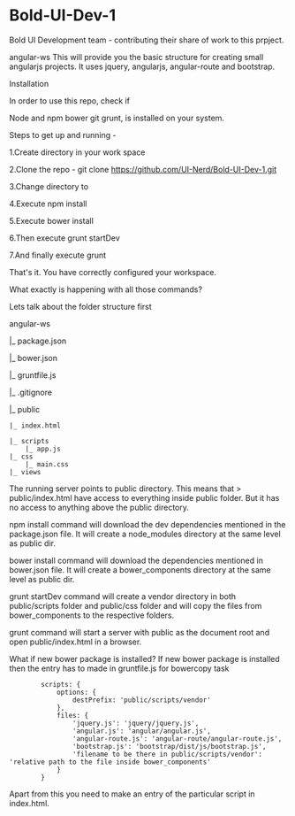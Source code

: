 # Bold-UI-Dev-1
Bold UI Development team - contributing their share of work to this prpject.

angular-ws
This will provide you the basic structure for creating small angularjs projects. It uses jquery, angularjs, angular-route and bootstrap.

Installation

In order to use this repo, check if

Node and npm
bower
git
grunt, is installed on your system. 

Steps to get up and running -

1.Create directory in your work space <project dir>

2.Clone the repo - git clone https://github.com/UI-Nerd/Bold-UI-Dev-1.git

3.Change directory to <project dir>

4.Execute npm install

5.Execute bower install

6.Then execute grunt startDev

7.And finally execute grunt

That's it. You have correctly configured your workspace.

What exactly is happening with all those commands?

Lets talk about the folder structure first

angular-ws

|_ package.json

|_ bower.json

|_ gruntfile.js

|_ .gitignore

|_ public

    |_ index.html
    
    |_ scripts
        |_ app.js
    |_ css
        |_ main.css
    |_ views
    
The running server points to public directory. This means that > public/index.html have access to everything inside public folder. But it has no access to anything above the public directory.

npm install command will download the dev dependencies mentioned in the package.json file. It will create a node_modules directory at the same level as public dir.

bower install command will download the dependencies mentioned in bower.json file. It will create a bower_components directory at the same level as public dir.

grunt startDev command will create a vendor directory in both public/scripts folder and public/css folder and will copy the files from bower_components to the respective folders.

grunt command will start a server with public as the document root and open public/index.html in a browser.

What if new bower package is installed?
If new bower package is installed then the entry has to made in gruntfile.js for bowercopy task

            scripts: {
                options: {
                    destPrefix: 'public/scripts/vendor'
                },
                files: {
                    'jquery.js': 'jquery/jquery.js',
                    'angular.js': 'angular/angular.js',
                    'angular-route.js': 'angular-route/angular-route.js',
                    'bootstrap.js': 'bootstrap/dist/js/bootstrap.js',
                    'filename to be there in public/scripts/vendor': 'relative path to the file inside bower_components'
                }
            }
            
Apart from this you need to make an entry of the particular script in index.html.
